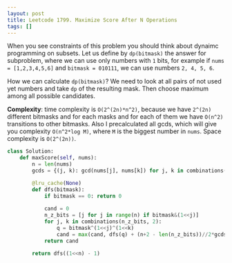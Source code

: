 ```yaml
---
layout: post
title: Leetcode 1799. Maximize Score After N Operations
tags: []
---
```


When you see constraints of this problem you should think about dynaimc programming on subsets. Let us define by `dp(bitmask)` the answer for subproblem, where we can use only numbers with `1` bits, for example if `nums = [1,2,3,4,5,6]` and `bitmask = 010111`, we can use numbers `2, 4, 5, 6`.

How we can calculate `dp(bitmask)`? We need to look at all pairs of not used yet numbers and take `dp` of the resulting mask. Then choose maximum among all possible candidates.

**Complexity**: time complexity is `O(2^(2n)*n^2)`, because we have `2^(2n)` different bitmasks and for each masks and for each of them we have `O(n^2)` transitions to other bitmasks. Also I precalculated all gcds, which will give you complexity `O(n^2*log M)`, where `M` is the biggest number in `nums`. Space complexity is `O(2^(2n))`.

```python
class Solution:
    def maxScore(self, nums):
        n = len(nums)
        gcds = {(j, k): gcd(nums[j], nums[k]) for j, k in combinations(range(n), 2)}

        @lru_cache(None)
        def dfs(bitmask):
            if bitmask == 0: return 0
            
            cand = 0
            n_z_bits = [j for j in range(n) if bitmask&(1<<j)]
            for j, k in combinations(n_z_bits, 2):
                q = bitmask^(1<<j)^(1<<k)
                cand = max(cand, dfs(q) + (n+2 - len(n_z_bits))//2*gcds[j, k])
            return cand

        return dfs((1<<n) - 1)
```
